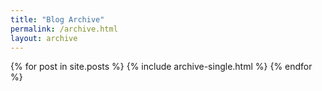 ```yaml
---
title: "Blog Archive"
permalink: /archive.html
layout: archive
---
```


{% for post in site.posts %}
  {% include archive-single.html %}
{% endfor %}
